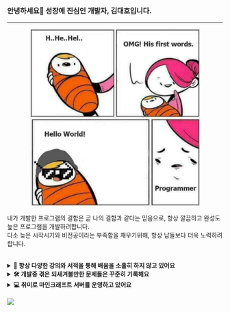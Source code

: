 ### 안녕하세요👋 성장에 진심인 개발자, 김대호입니다.
---

<p align="center">
  <img src="https://github.com/destiny1017/destiny1017/blob/main/assets/profile_1.png?raw=true" width="400px">
</p>

내가 개발한 프로그램의 결함은 곧 나의 결함과 같다는 믿음으로, 항상 깔끔하고 완성도 높은 프로그램을 개발하려합니다.  
다소 늦은 시작시기와 비전공이라는 부족함을 채우기위해, 항상 남들보다 더욱 노력하려합니다.  
<br>
<details>
  <summary>
    <strong>📖 항상 다양한 강의와 서적을 통해 배움을 소홀히 하지 않고 있어요</strong>
  </summary>
  <a href="https://github.com/destiny1017/TIL"> 공부 내용을 정리하는 TIL Repo</a><br><br>
  <img src="https://github.com/destiny1017/destiny1017/blob/main/assets/%EC%88%98%EB%A3%8C%EC%A6%9D.png?raw=true" width="650px">
  <br>
  <img src="https://github.com/destiny1017/destiny1017/blob/main/assets/%EB%8F%84%EC%84%9C%EA%B5%AC%EB%A7%A4%EB%AA%A9%EB%A1%9D.png?raw=true" width="650px">
</details>

<details>
  <summary><strong>🛠 개발중 겪은 되새겨볼만한 문제들은 꾸준히 기록해요</strong></summary>
  &emsp;<a href="https://vanilla-mint-288.notion.site/ec12b6255d94433badd471acdb2149ac?pvs=4">트러블 슈팅 로그</a>
</details>

<details>
  <summary><strong>💻 취미로 마인크래프트 서버를 운영하고 있어요</strong></summary>
  &emsp;<a href="https://kdh1226.tistory.com/44">마인크래프트 서버 운영기</a>
</details>

<br/>

<img src="https://hits.seeyoufarm.com/api/count/incr/badge.svg?url=https%3A%2F%2Fgithub.com%2Fdestiny1017&count_bg=%2379C83D&title_bg=%23555555&icon=&icon_color=%23E7E7E7&title=hits&edge_flat=false" width="0">
